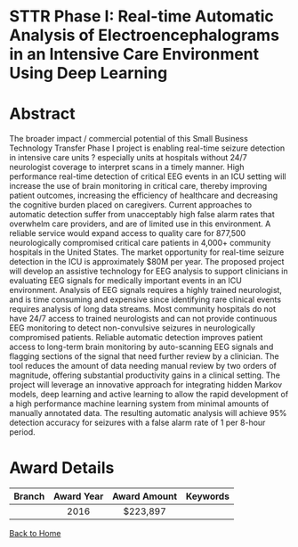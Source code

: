
STTR Phase I: Real-time Automatic Analysis of Electroencephalograms in an Intensive Care Environment Using Deep Learning
========================================================================================================================

# Abstract


The broader impact / commercial potential of this Small Business Technology Transfer Phase I project is enabling real-time seizure detection in intensive care units ? especially units at hospitals without 24/7 neurologist coverage to interpret scans in a timely manner. High performance real-time detection of critical EEG events in an ICU setting will increase the use of brain monitoring in critical care, thereby improving patient outcomes, increasing the efficiency of healthcare and decreasing the cognitive burden placed on caregivers. Current approaches to automatic detection suffer from unacceptably high false alarm rates that overwhelm care providers, and are of limited use in this environment. A reliable service would expand access to quality care for 877,500 neurologically compromised critical care patients in 4,000+ community hospitals in the United States. The market opportunity for real-time seizure detection in the ICU is approximately $80M per year. The proposed project will develop an assistive technology for EEG analysis to support clinicians in evaluating EEG signals for medically important events in an ICU environment. Analysis of EEG signals requires a highly trained neurologist, and is time consuming and expensive since identifying rare clinical events requires analysis of long data streams. Most community hospitals do not have 24/7 access to trained neurologists and can not provide continuous EEG monitoring to detect non-convulsive seizures in neurologically compromised patients. Reliable automatic detection improves patient access to long-term brain monitoring by auto-scanning EEG signals and flagging sections of the signal that need further review by a clinician. The tool reduces the amount of data needing manual review by two orders of magnitude, offering substantial productivity gains in a clinical setting. The project will leverage an innovative approach for integrating hidden Markov models, deep learning and active learning to allow the rapid development of a high performance machine learning system from minimal amounts of manually annotated data. The resulting automatic analysis will achieve 95% detection accuracy for seizures with a false alarm rate of 1 per 8-hour period.  

# Award Details

|Branch|Award Year|Award Amount|Keywords|
| :---: | :---: | :---: | :---: |
||2016|$223,897||
  
  


[Back to Home](https://github.com/chrischow/dod_sbir_awards/JT/#257)